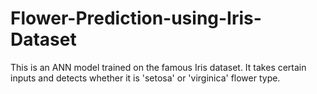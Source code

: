 # Flower-Prediction-using-Iris-Dataset
This is an ANN model trained on the famous Iris dataset. It takes certain inputs and detects whether it is 'setosa' or 'virginica' flower type. 
